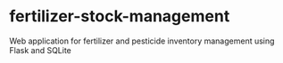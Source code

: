 # fertilizer-stock-management
Web application for fertilizer and pesticide inventory management using Flask and SQLite
